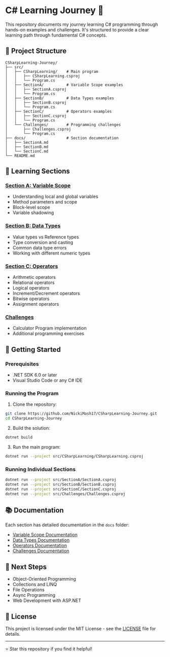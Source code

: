 # C# Learning Journey 🚀

This repository documents my journey learning C# programming through hands-on examples and challenges. It's structured to provide a clear learning path through fundamental C# concepts.

## 📁 Project Structure

```
CSharpLearning-Journey/
├── src/
│   ├── CSharpLearning/    # Main program
│   │   ├── CSharpLearning.csproj
│   │   └── Program.cs
│   ├── SectionA/          # Variable Scope examples
│   │   ├── SectionA.csproj
│   │   └── Program.cs
│   ├── SectionB/          # Data Types examples
│   │   ├── SectionB.csproj
│   │   └── Program.cs
│   ├── SectionC/          # Operators examples
│   │   ├── SectionC.csproj
│   │   └── Program.cs
│   └── Challenges/        # Programming challenges
│       ├── Challenges.csproj
│       └── Program.cs
├── docs/                  # Section documentation
│   ├── SectionA.md
│   ├── SectionB.md
│   └── SectionC.md
└── README.md
```

## 🎯 Learning Sections

### [Section A: Variable Scope](docs/SectionA.md)
- Understanding local and global variables
- Method parameters and scope
- Block-level scope
- Variable shadowing

### [Section B: Data Types](docs/SectionB.md)
- Value types vs Reference types
- Type conversion and casting
- Common data type errors
- Working with different numeric types

### [Section C: Operators](docs/SectionC.md)
- Arithmetic operators
- Relational operators
- Logical operators
- Increment/Decrement operators
- Bitwise operators
- Assignment operators

### [Challenges](docs/Challenges.md)
- Calculator Program implementation
- Additional programming exercises

## 🚀 Getting Started

### Prerequisites
- .NET SDK 6.0 or later
- Visual Studio Code or any C# IDE

### Running the Program

1. Clone the repository:
```bash
git clone https://github.com/NickiMash17/CSharpLearning-Journey.git
cd CSharpLearning-Journey
```

2. Build the solution:
```bash
dotnet build
```

3. Run the main program:
```bash
dotnet run --project src/CSharpLearning/CSharpLearning.csproj
```

### Running Individual Sections
```bash
dotnet run --project src/SectionA/SectionA.csproj
dotnet run --project src/SectionB/SectionB.csproj
dotnet run --project src/SectionC/SectionC.csproj
dotnet run --project src/Challenges/Challenges.csproj
```

## 📚 Documentation

Each section has detailed documentation in the `docs` folder:
- [Variable Scope Documentation](docs/SectionA.md)
- [Data Types Documentation](docs/SectionB.md)
- [Operators Documentation](docs/SectionC.md)
- [Challenges Documentation](docs/Challenges.md)

## 🌟 Next Steps
- Object-Oriented Programming
- Collections and LINQ
- File Operations
- Async Programming
- Web Development with ASP.NET

## 📝 License
This project is licensed under the MIT License - see the [LICENSE](LICENSE) file for details.

---
⭐ Star this repository if you find it helpful!